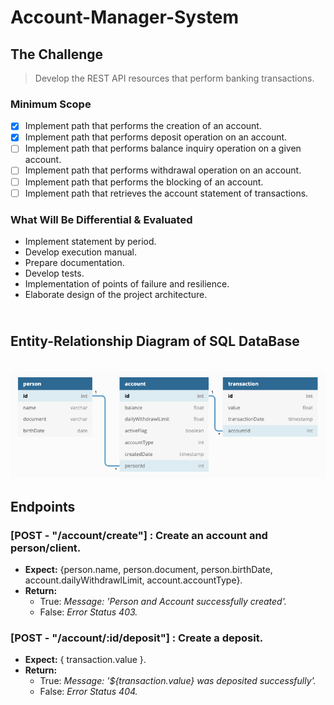 # Account-Manager-System

## The Challenge</br>

> Develop the REST API resources that perform banking transactions.

### Minimum Scope

- [x] Implement path that performs the creation of an account.
- [x] Implement path that performs deposit operation on an account.
- [ ] Implement path that performs balance inquiry operation on a given account.
- [ ] Implement path that performs withdrawal operation on an account.
- [ ] Implement path that performs the blocking of an account.
- [ ] Implement path that retrieves the account statement of transactions.

### What Will Be Differential & Evaluated

- Implement statement by period.
- Develop execution manual.
- Prepare documentation.
- Develop tests.
- Implementation of points of failure and resilience.
- Elaborate design of the project architecture.

## </br>Entity-Relationship Diagram of SQL DataBase


</br>![ERD AMS_DB](img/AMS_DB.png)


## Endpoints

### [POST - "/account/create"] : Create an account and person/client.

- **Expect:** {person.name, person.document, person.birthDate, account.dailyWithdrawlLimit, account.accountType}.
- **Return:** 
    - True: *Message: 'Person and Account successfully created'.*
    - False: *Error Status 403.*

### [POST - "/account/:id/deposit"] : Create a deposit.

- **Expect:** { transaction.value }.
- **Return:** 
    - True: *Message: '${transaction.value} was deposited successfully'.*
    - False: *Error Status 404.*
